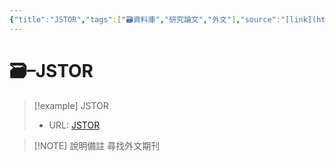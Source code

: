 ```yaml
---
{"title":"JSTOR","tags":["🗃️資料庫","研究論文","外文"],"source":"[link](https://www.jstor.org)","note":"尋找外文期刊","platform":"JSTOR","type":["🗃️資料庫"],"create-date":"2025-05-29 21:11","dg-publish":true,"permalink":"/交流/06-2025-One Piece/🗃️ 資料庫清單（整理中）/JSTOR/","dgPassFrontmatter":true,"created":"2025-05-29T12:21:21.132+08:00","updated":"2025-05-29T21:15:05.110+08:00"}
---
```




# 🗃️–JSTOR



> [!example] JSTOR
> - URL: [JSTOR](https://www.jstor.org)



> [!NOTE] 說明備註
> 尋找外文期刊


